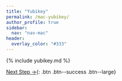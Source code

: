 ```yaml
---
title: "Yubikey"
permalink: /mac-yubikey/
author_profile: true
sidebar:
  nav: "nav-mac"
header:
  overlay_color: "#333"
---
```


{% include yubikey.md %}

[Next Step &rarr;](/mac-tips/){: .btn .btn--success .btn--large}